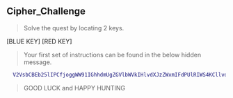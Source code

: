 ## Cipher_Challenge

> Solve the quest by locating 2 keys. 

  [BLUE KEY]
  [RED KEY]

> Your first set of instructions can be found in the below hidden message.

```bash
  V2VsbCBEb25lIPCfjoggWW91IGhhdmUgZGVlbWVkIHlvdXJzZWxmIFdPUlRIWS4KCllvdXIgY2hhbGxlbmdlLCBzaG91bGQgeW91IGNob29zZSB0byBhY2NlcHQgaXQsIGNhbiBiZSBmb3VuZCBhdCB0aGUgbGluayBiZWxvdzoKICAgICAgICAKTElOSzogaHR0cHM6Ly9qdWxqZWFucGllcnJlLmdpdGh1Yi5pby9DaXBoZXJfQ2hhbGxlbmdlL2luZGV4Lmh0bWw=
```

> GOOD LUCK and HAPPY HUNTING
